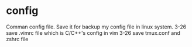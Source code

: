 config
======
Comman config file.
Save it for backup my config file in linux system.
3-26 save .vimrc file which is C/C++'s config in vim
3-26 save tmux.conf and zshrc file
